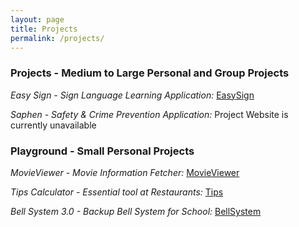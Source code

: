 ```yaml
---
layout: page
title: Projects
permalink: /projects/
---
```

### Projects - Medium to Large Personal and Group Projects

*Easy Sign - Sign Language Learning Application:* [EasySign]

*Saphen - Safety & Crime Prevention Application:* Project Website is currently unavailable

### Playground - Small Personal Projects 

*MovieViewer - Movie Information Fetcher:* [MovieViewer]

*Tips Calculator - Essential tool at Restaurants:* [Tips]

*Bell System 3.0 - Backup Bell System for School:* [BellSystem]

[EasySign]:https://yuting-zhang.github.io/EasySign
[Saphen]:https://yuting-zhang.github.io/Saphen
[MovieViewer]:https://yuting-zhang.github.io/MovieViewer
[Tips]:https://yuting-zhang.github.io/Tips
[BellSystem]:https://yuting-zhang.github.io/Bell-System-3.0

